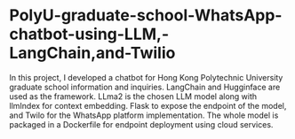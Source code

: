 # PolyU-graduate-school-WhatsApp-chatbot-using-LLM,-LangChain,and-Twilio
In this project, I developed a chatbot for Hong Kong Polytechnic University graduate school information and inquiries. LangChain and Hugginface are used as the framework. LLma2 is the chosen LLM model along with llmIndex for context embedding. Flask to expose the endpoint of the model, and Twilo for the WhatsApp platform implementation. The whole model is packaged in a Dockerfile for endpoint deployment using cloud services. 
